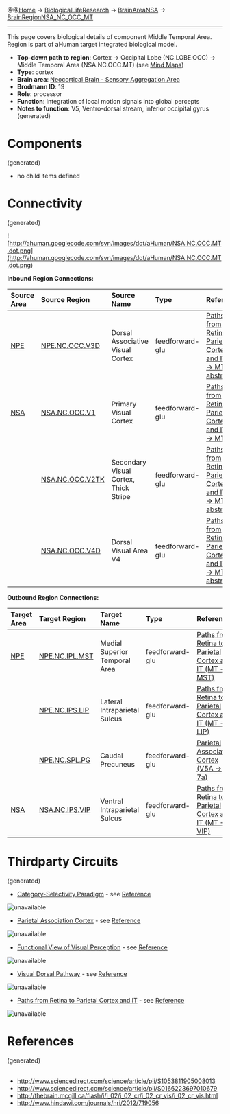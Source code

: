 @@[Home](Home.md) -> [BiologicalLifeResearch](BiologicalLifeResearch.md) -> [BrainAreaNSA](BrainAreaNSA.md) -> [BrainRegionNSA\_NC\_OCC\_MT](BrainRegionNSA_NC_OCC_MT.md)

---


This page covers biological details of component Middle Temporal Area.
Region is part of aHuman target integrated biological model.

  * **Top-down path to region**: Cortex -> Occipital Lobe (NC.LOBE.OCC) -> Middle Temporal Area (NSA.NC.OCC.MT) (see [Mind Maps](OverallMindMaps.md))
  * **Type**: cortex
  * **Brain area**: [Neocortical Brain - Sensory Aggregation Area](BrainAreaNSA.md)
  * **Brodmann ID**: 19
  * **Role**: processor
  * **Function**: Integration of local motion signals into global percepts
  * **Notes to function**: V5, Ventro-dorsal stream, inferior occipital gyrus
(generated)
# Components #
(generated)


  * no child items defined

# Connectivity #
(generated)


![http://ahuman.googlecode.com/svn/images/dot/aHuman/NSA.NC.OCC.MT.dot.png](http://ahuman.googlecode.com/svn/images/dot/aHuman/NSA.NC.OCC.MT.dot.png)

**Inbound Region Connections:**

| **Source Area** | **Source Region** | **Source Name** | **Type** | **Reference** |
|:----------------|:------------------|:----------------|:---------|:--------------|
| [NPE](BrainAreaNPE.md) | [NPE.NC.OCC.V3D](BrainRegionNPE_NC_OCC_V3D.md) | Dorsal Associative Visual Cortex | feedforward-glu | [Paths from Retina to Parietal Cortex and IT (V3 -> MT, abstract)](http://thebrain.mcgill.ca/flash/i/i_02/i_02_cr/i_02_cr_vis/i_02_cr_vis.html) |
| [NSA](BrainAreaNSA.md) | [NSA.NC.OCC.V1](BrainRegionNSA_NC_OCC_V1.md) | Primary Visual Cortex | feedforward-glu | [Paths from Retina to Parietal Cortex and IT (V1 -> MT)](http://thebrain.mcgill.ca/flash/i/i_02/i_02_cr/i_02_cr_vis/i_02_cr_vis.html) |
|                 | [NSA.NC.OCC.V2TK](BrainRegionNSA_NC_OCC_V2TK.md) | Secondary Visual Cortex, Thick Stripe | feedforward-glu | [Paths from Retina to Parietal Cortex and IT (V2 -> MT, abstract)](http://thebrain.mcgill.ca/flash/i/i_02/i_02_cr/i_02_cr_vis/i_02_cr_vis.html) |
|                 | [NSA.NC.OCC.V4D](BrainRegionNSA_NC_OCC_V4D.md) | Dorsal Visual Area V4 | feedforward-glu | [Paths from Retina to Parietal Cortex and IT (V4 -> MT, abstract)](http://thebrain.mcgill.ca/flash/i/i_02/i_02_cr/i_02_cr_vis/i_02_cr_vis.html) |

**Outbound Region Connections:**

| **Target Area** | **Target Region** | **Target Name** | **Type** | **Reference** |
|:----------------|:------------------|:----------------|:---------|:--------------|
| [NPE](BrainAreaNPE.md) | [NPE.NC.IPL.MST](BrainRegionNPE_NC_IPL_MST.md) | Medial Superior Temporal Area | feedforward-glu | [Paths from Retina to Parietal Cortex and IT (MT -> MST)](http://thebrain.mcgill.ca/flash/i/i_02/i_02_cr/i_02_cr_vis/i_02_cr_vis.html) |
|                 | [NPE.NC.IPS.LIP](BrainRegionNPE_NC_IPS_LIP.md) | Lateral Intraparietal Sulcus | feedforward-glu | [Paths from Retina to Parietal Cortex and IT (MT -> LIP)](http://thebrain.mcgill.ca/flash/i/i_02/i_02_cr/i_02_cr_vis/i_02_cr_vis.html) |
|                 | [NPE.NC.SPL.PG](BrainRegionNPE_NC_SPL_PG.md) | Caudal Precuneus | feedforward-glu | [Parietal Association Cortex (V5A -> 7a)](http://www.sciencedirect.com/science/article/pii/S0166223697010679) |
| [NSA](BrainAreaNSA.md) | [NSA.NC.IPS.VIP](BrainRegionNSA_NC_IPS_VIP.md) | Ventral Intraparietal Sulcus | feedforward-glu | [Paths from Retina to Parietal Cortex and IT (MT -> VIP)](http://thebrain.mcgill.ca/flash/i/i_02/i_02_cr/i_02_cr_vis/i_02_cr_vis.html) |

# Thirdparty Circuits #
(generated)

  * [Category-Selectivity Paradigm](http://ars.els-cdn.com/content/image/1-s2.0-S1053811905008013-gr5.jpg) - see [Reference](http://www.sciencedirect.com/science/article/pii/S1053811905008013)

<img src='http://ars.els-cdn.com/content/image/1-s2.0-S1053811905008013-gr5.jpg' alt='unavailable'>

<ul><li><a href='http://ars.els-cdn.com/content/image/1-s2.0-S0166223697010679-gr6.gif'>Parietal Association Cortex</a> - see <a href='http://www.sciencedirect.com/science/article/pii/S0166223697010679'>Reference</a></li></ul>

<img src='http://ars.els-cdn.com/content/image/1-s2.0-S0166223697010679-gr6.gif' alt='unavailable'>

<ul><li><a href='http://thebrain.mcgill.ca/flash/a/a_02/a_02_cr/a_02_cr_vis/a_02_cr_vis_3b.jpg'>Functional View of Visual Perception</a> - see <a href='http://thebrain.mcgill.ca/flash/i/i_02/i_02_cr/i_02_cr_vis/i_02_cr_vis.html'>Reference</a></li></ul>

<img src='http://thebrain.mcgill.ca/flash/a/a_02/a_02_cr/a_02_cr_vis/a_02_cr_vis_3b.jpg' alt='unavailable'>

<ul><li><a href='http://www.hindawi.com/journals/nri/2012/719056.fig.001.jpg'>Visual Dorsal Pathway</a> - see <a href='http://www.hindawi.com/journals/nri/2012/719056'>Reference</a></li></ul>

<img src='http://www.hindawi.com/journals/nri/2012/719056.fig.001.jpg' alt='unavailable'>

<ul><li><a href='http://thebrain.mcgill.ca/flash/a/a_02/a_02_cr/a_02_cr_vis/a_02_cr_vis_3a.jpg'>Paths from Retina to Parietal Cortex and IT</a> - see <a href='http://thebrain.mcgill.ca/flash/i/i_02/i_02_cr/i_02_cr_vis/i_02_cr_vis.html'>Reference</a></li></ul>

<img src='http://thebrain.mcgill.ca/flash/a/a_02/a_02_cr/a_02_cr_vis/a_02_cr_vis_3a.jpg' alt='unavailable'>


<h1>References</h1>
(generated)<br>
<br>
<ul><li><a href='http://www.sciencedirect.com/science/article/pii/S1053811905008013'>http://www.sciencedirect.com/science/article/pii/S1053811905008013</a>
</li><li><a href='http://www.sciencedirect.com/science/article/pii/S0166223697010679'>http://www.sciencedirect.com/science/article/pii/S0166223697010679</a>
</li><li><a href='http://thebrain.mcgill.ca/flash/i/i_02/i_02_cr/i_02_cr_vis/i_02_cr_vis.html'>http://thebrain.mcgill.ca/flash/i/i_02/i_02_cr/i_02_cr_vis/i_02_cr_vis.html</a>
</li><li><a href='http://www.hindawi.com/journals/nri/2012/719056'>http://www.hindawi.com/journals/nri/2012/719056</a></li></ul>
